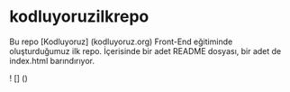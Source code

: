 # kodluyoruzilkrepo


Bu repo [Kodluyoruz] (kodluyoruz.org) Front-End eğitiminde oluşturduğumuz ilk repo. İçerisinde bir adet README dosyası, bir adet de index.html barındırıyor.

! [] ()




